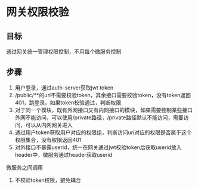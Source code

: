 # 网关权限校验
## 目标  
通过网关统一管理权限控制，不用每个微服务控制

## 步骤
1. 用户登录，通过auth-server获取jwt token
2. /public/**的uri不需要校验token，其余接口需要校验token，没有token返回401，跳登录。如果token校验通过，判断权限
3. 对于同一个模块，既有外网接口又有内网接口的模块，如果需要控制某些接口外网不能访问，可以使用/private路径，/private路径默认不能访问，需要访问，可以从内网网关进入
4. 通过用户token获取用户对应的权限组，判断访问uri对应的权限是否属于这个权限集合，没有权限返回401
5. 对外接口不暴露userid，统一在网关通过jwt校验token后获取userid放入header中，微服务通过header获取userid

微服务之间调用
1. 不校验token权限，避免耦合